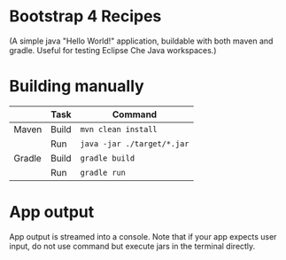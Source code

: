 # Bootstrap 4 Recipes

(A simple java "Hello World!" application, buildable with both maven and gradle. Useful for testing Eclipse Che Java workspaces.)


# Building manually

|        | Task  | Command                    |
| ------ | ----- | -------------------------- |
| Maven  | Build | `mvn clean install`        |
|        | Run   | `java -jar ./target/*.jar` |
| Gradle | Build | `gradle build`             |
|        | Run   | `gradle run`               |


# App output

App output is streamed into a console. Note that if your app expects user input, do not use command but execute jars in the terminal directly.
